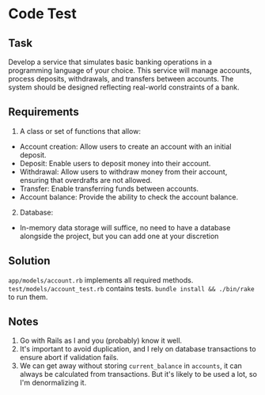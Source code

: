 # Code Test 

## Task

Develop a service that simulates basic banking operations in a programming language of your choice. This service will manage accounts, process deposits, withdrawals, and transfers between accounts. The system should be designed reflecting real-world constraints of a bank.

## Requirements

1. A class or set of functions that allow:
 - Account creation: Allow users to create an account with an initial deposit.
 - Deposit: Enable users to deposit money into their account.
 - Withdrawal: Allow users to withdraw money from their account, ensuring that overdrafts are not allowed.
 - Transfer: Enable transferring funds between accounts.
 - Account balance: Provide the ability to check the account balance.
2. Database:
 - In-memory data storage will suffice, no need to have a database alongside the project, but you can add one at your discretion

## Solution

`app/models/account.rb` implements all required methods.
`test/models/account_test.rb` contains tests.
`bundle install && ./bin/rake` to run them.

## Notes

1. Go with Rails as I and you (probably) know it well.
2. It's important to avoid duplication, and I rely on database transactions to ensure abort if validation fails.
3. We can get away without storing `current_balance` in `accounts`, it can always be calculated from transactions. But it's likely to be used a lot, so I'm denormalizing it.
